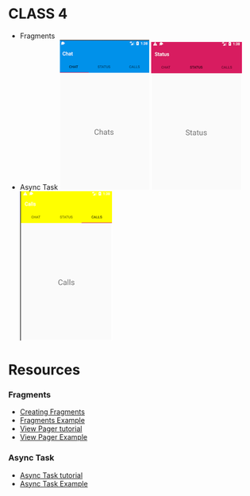 # CLASS 4
- Fragments
- Async Task
![Chats Fragment](chats.png)
![Status Fragment](status.png)
![Calls Fragment](call.png)

# Resources
### Fragments
- [Creating Fragments](	https://developer.android.com/training/basics/fragments/creating)
- [Fragments Example](FragmnetsExample)
- [View Pager tutorial](https://www.codingdemos.com/android-tablayout-example-viewpager/)
- [View Pager Example](ViewPagerExample)
### Async Task
- [Async Task tutorial](https://www.journaldev.com/9708/android-asynctask-example-tutorial)
- [Async Task Example](AsyncExample)